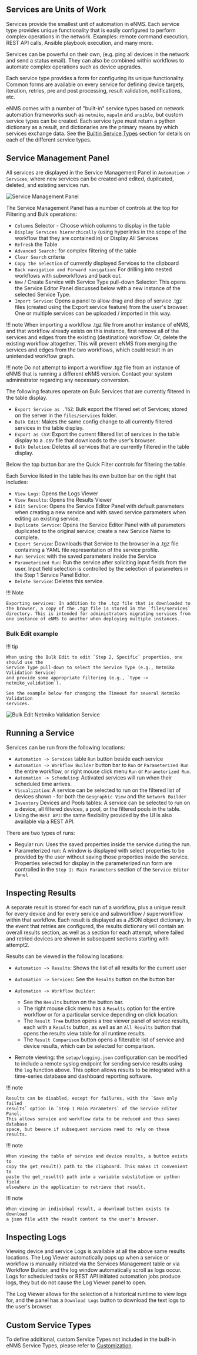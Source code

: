 ## Services are Units of Work

Services provide the smallest unit of automation in eNMS. Each service
type provides unique functionality that is easily configured to perform
complex operations in the network. Examples: remote command execution,
REST API calls, Ansible playbook execution, and many more.

Services can be powerful on their own, (e.g. ping all devices in the
network and send a status email). They can also be combined within
workflows to automate complex operations such as device upgrades.

Each service type provides a form for configuring its unique
functionality. Common forms are available on every service for defining
device targets, iteration, retries, pre and post processing, result
validation, notifications, etc.

eNMS comes with a number of "built-in" service types based on network
automation frameworks such as `netmiko`, `napalm` and `ansible`, but
custom service types can be created. Each service type must return a python
dictionary as a result, and dictionaries are the primary means by which
services exchange data.  See the [Builtin Service Types](../builtin_services/)
section for details on each of the different service types.

## Service Management Panel

All services are displayed in the Service Management Panel in 
`Automation / Services`, where new services can be created and edited,
duplicated, deleted, and existing services run.

![Service Management Panel](../_static/automation/services/services.png)

The Service Management Panel has a number of controls at the top for
Filtering and Bulk operations:

-  `Columns` Selector - Choose which columns to display in the table
-  `Display Services hierarchically` (using hyperlinks in the scope of
   the workflow that they are contained in) or Display All Services
-  `Refresh` the Table
-  `Advanced Search:` for complex filtering of the table
-  `Clear Search` criteria
-  `Copy the Selection` of currently displayed Services to the clipboard
-  `Back navigation and Forward navigation`: For drilling into nested
   workflows with subworkflows and back out.
-  `New` / Create Service with Service Type pull-down Selector: This opens
   the Service Editor Panel discussed below with a new instance of the 
   selected Service Type.
-  `Import Service`: Opens a panel to allow drag and drop of service
   .tgz files (created using the Export service feature) from the user's
   browser. One or multiple services can be uploaded / imported in this way.
   
!!! note
    When importing a workflow .tgz file from another instance of eNMS, and
    that workflow already exists on this instance, first remove all of the
    services and edges from the existing (destination) workflow. Or, delete
    the existing workflow altogether.  This will prevent eNMS from merging
    the services and edges from the two workflows, which could result in an
    unintended workflow graph.

!!! note
    Do not attempt to import a workflow .tgz file from an instance of eNMS
    that is running a different eNMS version.  Contact your system administrator
    regarding any necessary conversion.

The following features operate on Bulk Services that are currently
filtered in the table display.

-  `Export Service as .TGZ`: Bulk export the filtered set of Services; stored on
   the server in the `files/services` folder. 
-  `Bulk Edit`:  Makes the same config change to all currently filtered
   services in the table display.
-  `Export as CSV`: Export the current filtered list of services in the
   table display to a .csv file that downloads to the user's browser.
-  `Bulk Deletion`: Deletes all services that are currently filtered in the
   table display.

Below the top button bar are the Quick Filter controls for filtering the table.

Each Service listed in the table has its own button bar on the right that
includes:

-  `View Logs`: Opens the Logs Viewer
-  `View Results`: Opens the Results Viewer
-  `Edit Service`: Opens the Service Editor Panel with default parameters when
   creating a new service and with saved service parameters when editing an
   existing service.
-  `Duplicate Service`: Opens the Service Editor Panel with all parameters
   duplicated to the original service; create a new Service Name to complete.
-  `Export Service`: Downloads that Service to the browser in a .tgz file
   containing a YAML file representation of the service profile. 
-  `Run Service`: with the saved parameters inside the Service
-  `Parameterized Run`: Run the service after soliciting input fields from the
   user. Input field selection is controlled by the selection of parameters
   in the Step 1 Service Panel Editor.
-  `Delete Service`: Deletes this service. 

!!! Note

	Exporting services: In addition to the .tgz file that is downloaded to
    the browser, a copy of the .tgz file is stored in the `files/services`
    directory. This is intended for administrators migrating services from
    one instance of eNMS to another when deploying multiple instances.

### Bulk Edit example 

!!! tip

    When using the Bulk Edit to edit `Step 2, Specific` properties, one should use the 
    Service Type pull-down to select the Service Type (e.g., Netmiko Validation Service)
    and provide some appropriate filtering (e.g., `type -> netmiko_validation`).
    
    See the example below for changing the Timeout for several Netmiko Validation 
    services.
    
![Bulk Edit Netmiko Validation Service](../_static/automation/services/bulk_edit_netmiko_validation.png)      
    

## Running a Service

Services can be run from the following locations:

- `Automation -> Services` table `Run` button beside each service
- `Automation -> Workflow Builder` button bar to `Run` or `Parameterized Run` 
  the entire workflow, or right mouse click menu `Run` or `Parameterized Run`.
- `Automation -> Scheduling`: Activated services will run when their scheduled
  time arrives.
- `Visualization`:  A service can be selected to run on the filtered
  list of devices shown - for both the `Geographic View` and the `Network Builder`
- `Inventory` Devices and Pools tables: A service can be selected to run
  on a device, all filtered devices, a pool, or the filtered pools in the table.
- Using the `REST API`: the same flexibility provided by the UI is also available 
  via a REST API. 

There are two types of runs:

- Regular run: Uses the saved properties inside the service during the run.
- Parameterized run: A window is displayed with select properties to be 
  provided by the user without saving those properties inside the service.
  Properties selected for display in the parameterized run form are controlled
  in the `Step 1: Main Parameters` section of the `Service Editor Panel` 

## Inspecting Results

A separate result is stored for each run of a workflow, plus a
unique result for every device and for every service and
subworkflow / superworkflow within that workflow. Each result is displayed
as a JSON object dictionary. In the event that retries are configured, the
results dictionary will contain an overall results section, as well as a
section for each attempt, where failed and retried devices are shown in
subsequent sections starting with attempt2.

Results can be viewed in the following locations:

- `Automation -> Results`: Shows the list of all results for the current user
- `Automation -> Services`: See the `Results` button on the button bar
- `Automation -> Workflow Builder`:

    - See the `Results` button on the button bar. 
    - The right mouse click menu has a `Results` option for the entire workflow
      or for a particular service depending on click location.
    - The `Result Tree` button opens a tree viewer panel of service results,
      each with a `Results` button, as well as an `All Results` button that 
      opens the results view table for all runtime results.
    - The `Result Comparison` button opens a filterable list of service
      and device results, which can be selected for comparison.
     
- Remote viewing: the `setup/logging.json` configuration can be modified to
  include a remote syslog endpoint for sending service results using the `log`
  function above. This option allows results to be integrated with a 
  time-series database and dashboard reporting software.

!!! note
    
    Results can be disabled, except for failures, with the `Save only failed
    results` option in `Step 1 Main Parameters` of the Service Editor Panel.
    This allows service and workflow data to be reduced and thus saves database
    space, but beware if subsequent services need to rely on these results.
    
!!! note
    
    When viewing the table of service and device results, a button exists to
    copy the get_result() path to the clipboard. This makes it convenient to
    paste the get_result() path into a variable substitution or python field
    elsewhere in the application to retrieve that result.
    
!!! note

    When viewing an individual result, a download button exists to download
    a json file with the result content to the user's browser.
  
## Inspecting Logs

Viewing device and service Logs is available at all the above 
same results locations. The Log Viewer automatically pops up when a service
or workflow is manually initiated via the Services Management table or via
Workflow Builder, and the log window automatically scroll as logs occur.
Logs for scheduled tasks or REST API initiated automation
jobs produce logs, they but do not cause the Log Viewer panel to open.

The Log Viewer allows for the selection of a historical runtime to view logs
for, and the panel has a `Download Logs` button to download the text logs to
the user's browser.

## Custom Service Types

To define additional, custom Service Types not included in the built-in eNMS Service 
Types, please refer to [Customization](../../advanced/customization/#custom-service-types).
